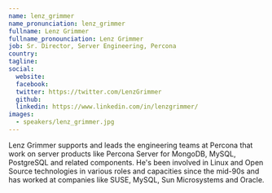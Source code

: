 ```yaml
---
name: lenz_grimmer
name_pronunciation: lenz_grimmer
fullname: Lenz Grimmer
fullname_pronounciation: Lenz Grimmer
job: Sr. Director, Server Engineering, Percona
country: 
tagline: 
social:
  website: 
  facebook:
  twitter: https://twitter.com/LenzGrimmer
  github: 
  linkedin: https://www.linkedin.com/in/lenzgrimmer/
images:
  - speakers/lenz_grimmer.jpg
---
```


Lenz Grimmer supports and leads the engineering teams at Percona that work on server products like Percona Server for MongoDB, MySQL, PostgreSQL and related components. He's been involved in Linux and Open Source technologies in various roles and capacities since the mid-90s and has worked at companies like SUSE, MySQL, Sun Microsystems and Oracle.